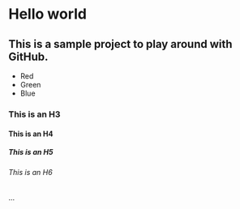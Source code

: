 # Hello world

## This is a sample project to play around with GitHub.

* Red
* Green
* Blue

### This is an H3
#### This is an H4
##### This is an H5
###### This is an H6
...
